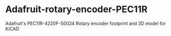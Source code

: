 # Adafruit-rotary-encoder-PEC11R
Adafruit's PEC11R-4220F-S0024 Rotary encoder footprint and 3D model for KiCAD

